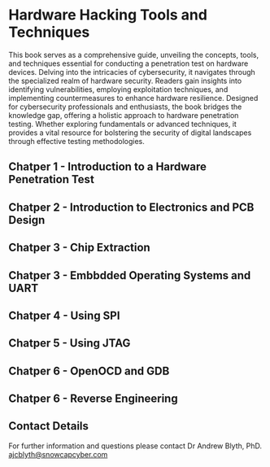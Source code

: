# Hardware Hacking Tools and Techniques

This book serves as a comprehensive guide, unveiling the concepts, tools, and techniques essential for conducting a penetration test on hardware devices. Delving into the intricacies of cybersecurity, it navigates through the specialized realm of hardware security. Readers gain insights into identifying vulnerabilities, employing exploitation techniques, and implementing countermeasures to enhance hardware resilience. Designed for cybersecurity professionals and enthusiasts, the book bridges the knowledge gap, offering a holistic approach to hardware penetration testing. Whether exploring fundamentals or advanced techniques, it provides a vital resource for bolstering the security of digital landscapes through effective testing methodologies.

## Chatper 1 - Introduction to a Hardware Penetration Test

## Chatper 2 - Introduction to Electronics and PCB Design

## Chatper 3 - Chip Extraction

## Chatper 3 - Embbdded Operating Systems and UART

## Chatper 4 - Using SPI

## Chatper 5 - Using JTAG

## Chatper 6 - OpenOCD and GDB

## Chatper 6 - Reverse Engineering

## Contact Details
For further information and questions please contact Dr Andrew Blyth, PhD. <ajcblyth@snowcapcyber.com>
